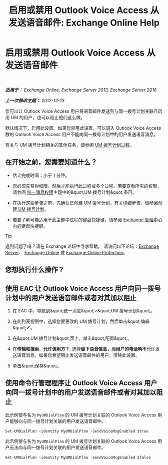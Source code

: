 ﻿---
title: '启用或禁用 Outlook Voice Access 从发送语音邮件: Exchange Online Help'
TOCTitle: 启用或禁用 Outlook Voice Access 从发送语音邮件
ms:assetid: 63544ae2-6a28-40b2-82fc-3df83e93ee56
ms:mtpsurl: https://technet.microsoft.com/zh-cn/library/Ee423546(v=EXCHG.150)
ms:contentKeyID: 52061365
ms.date: 05/23/2018
mtps_version: v=EXCHG.150
ms.translationtype: MT
---

# 启用或禁用 Outlook Voice Access 从发送语音邮件

 

_**适用于：** Exchange Online, Exchange Server 2013, Exchange Server 2016_

_**上一次修改主题：** 2012-12-13_

您可以让 Outlook Voice Access 用户将语音邮件发送到与同一拨号计划关联且启用 UM 的用户，也可以阻止他们这么做。

默认情况下，启用此设置。如果您禁用此设置，可以调入 Outlook Voice Access 数的 Outlook Voice Access 用户不能向同一拨号计划中的用户发送语音消息。

有关与 UM 拨号计划相关的其他任务，请参阅 [UM 拨号计划过程](um-dial-plan-procedures-exchange-2013-help.md)。

## 在开始之前，您需要知道什么？

  - 估计完成时间：小于 1 分钟。

  - 您必须先获得权限，然后才能执行此过程或多个过程。若要查看所需的权限，请参阅 [统一消息权限](unified-messaging-permissions-exchange-2013-help.md)主题中的\&quot;UM 拨号计划\&quot;条目。

  - 在执行这些步骤之前，先确认已创建 UM 拨号计划。有关详细步骤，请参阅[创建 UM 拨号计划](create-a-um-dial-plan-exchange-2013-help.md)。

  - 若要了解可能适用于此主题中过程的键盘快捷键，请参阅 [Exchange 管理中心内的键盘快捷键](keyboard-shortcuts-in-the-exchange-admin-center-exchange-online-protection-help.md)。

> [!tip]
> 遇到问题了吗？请在 Exchange 论坛中寻求帮助。 请访问以下论坛：<a href="https://go.microsoft.com/fwlink/p/?linkid=60612">Exchange Server</a>、 <a href="https://go.microsoft.com/fwlink/p/?linkid=267542">Exchange Online</a> 或 <a href="https://go.microsoft.com/fwlink/p/?linkid=285351">Exchange Online Protection</a>。.


## 您想执行什么操作？

## 使用 EAC 让 Outlook Voice Access 用户向同一拨号计划中的用户发送语音邮件或者对其加以阻止

1.  在 EAC 中，导航到\&quot;统一消息\&quot;\>\&quot;UM 拨号计划\&quot;。

2.  在此列表视图中，选择您要更改的 UM 拨号计划，然后单击\&quot;编辑\&quot;![编辑图标](images/Bb124582.6f53ccb2-1f13-4c02-bea0-30690e6ea71d(EXCHG.150).gif "编辑图标")。

3.  在\&quot;UM 拨号计划\&quot;页上，单击\&quot;配置\&quot;。

4.  在**传输和搜索**，**允许调用方**下, 选择**留下语音信息，而用户的电话响不**允许发送语音消息。如果您希望阻止发送语音邮件的用户，清除此设置。

5.  单击\&quot;保存\&quot;。

## 使用命令行管理程序让 Outlook Voice Access 用户向同一拨号计划中的用户发送语音邮件或者对其加以阻止

此示例使与名为 `MyUMDialPlan` 的 UM 拨号计划关联的 Outlook Voice Access 用户能够向与同一拨号计划关联的用户发送语音邮件。

    Set-UMDialPlan -identity MyUMDialPlan -SendVoiceMsgEnabled $true

此示例使与名为 `MyUMDialPlan` 的 UM 拨号计划关联的 Outlook Voice Access 用户无法向与同一拨号计划关联的用户发送语音邮件。

    Set-UMDialPlan -identity MyUMDialPlan -SendVoiceMsgEnabled $false

